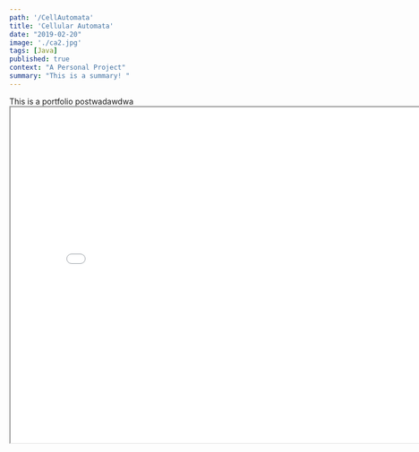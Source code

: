```yaml
---
path: '/CellAutomata'
title: 'Cellular Automata'
date: "2019-02-20"
image: './ca2.jpg'
tags: [Java]
published: true
context: "A Personal Project"
summary: "This is a summary! "
---
```


This is a portfolio postwadawdwa
      <iframe class="exampleContainer" src="/examples/conwaysgameoflife/ConwaysGameOfLife.html" width="800" height="600"></iframe>
   